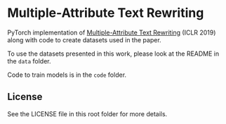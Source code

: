 # Multiple-Attribute Text Rewriting

PyTorch implementation of [Multiple-Attribute Text Rewriting](https://arxiv.org/abs/1811.00552) (ICLR 2019) along with code to create datasets used in the paper.

To use the datasets presented in this work, please look at the README in the `data` folder.

Code to train models is in the `code` folder.

## License

See the LICENSE file in this root folder for more details.

